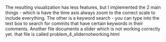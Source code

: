 The resulting visualization has less features, but I implemented the 2 main things - which is have the time axis always zoom to the correct scale to include everything. The other is a keyword search - you can type into the text box to search for commits that have certain keywords in their comments. Another file documents a slider which is not working correctly yet. that file is called problem_4_slidernotworking.html